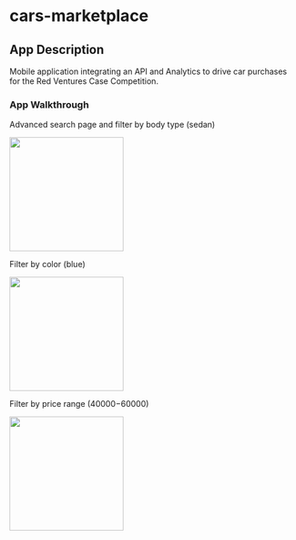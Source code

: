 # cars-marketplace

## App Description
Mobile application integrating an API and Analytics to drive car purchases for the Red Ventures Case Competition.

### App Walkthrough
Advanced search page and filter by body type (sedan)

<img src="https://media.giphy.com/media/oz4bFKZURwK3vwqW7u/giphy.gif" width=200><br>

Filter by color (blue)

<img src="https://media.giphy.com/media/3eP9BoFAnL2edFrlr7/giphy.gif" width=200><br>

Filter by price range ($40000-$60000)

<img src="https://media.giphy.com/media/uVj7EhdFcBz96kcvNl/giphy.gif" width=200><br>



